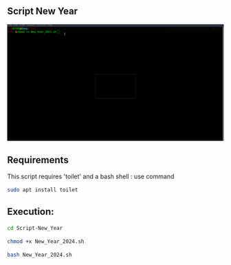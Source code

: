 ## Script New Year 

![dth99](https://github.com/dth99/Script-New_Year/blob/main/2021.gif)

## Requirements

This script requires 'toilet' and a bash shell : use command

```bash
sudo apt install toilet
```

## Execution:

```bash
cd Script-New_Year
```

```bash
chmod +x New_Year_2024.sh
```

```bash
bash New_Year_2024.sh
```
